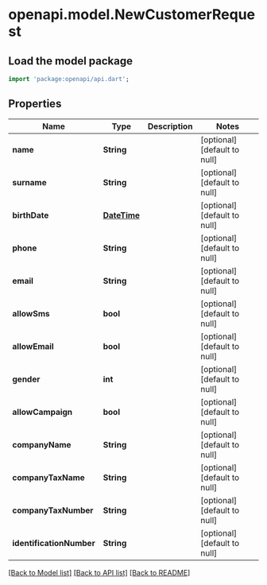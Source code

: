 # openapi.model.NewCustomerRequest

## Load the model package
```dart
import 'package:openapi/api.dart';
```

## Properties
Name | Type | Description | Notes
------------ | ------------- | ------------- | -------------
**name** | **String** |  | [optional] [default to null]
**surname** | **String** |  | [optional] [default to null]
**birthDate** | [**DateTime**](DateTime.md) |  | [optional] [default to null]
**phone** | **String** |  | [optional] [default to null]
**email** | **String** |  | [optional] [default to null]
**allowSms** | **bool** |  | [optional] [default to null]
**allowEmail** | **bool** |  | [optional] [default to null]
**gender** | **int** |  | [optional] [default to null]
**allowCampaign** | **bool** |  | [optional] [default to null]
**companyName** | **String** |  | [optional] [default to null]
**companyTaxName** | **String** |  | [optional] [default to null]
**companyTaxNumber** | **String** |  | [optional] [default to null]
**identificationNumber** | **String** |  | [optional] [default to null]

[[Back to Model list]](../README.md#documentation-for-models) [[Back to API list]](../README.md#documentation-for-api-endpoints) [[Back to README]](../README.md)


